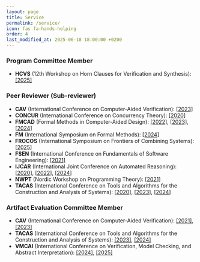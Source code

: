 ```yaml
---
layout: page
title: Service
permalink: /service/
icon: fas fa-hands-helping
order: 4
last_modified_at: 2025-06-18 18:00:00 +0200
---
```


### Program Committee Member

*   **HCVS** (12th Workshop on Horn Clauses for Verification and Synthesis): [[2025]](https://www.sci.unich.it/hcvs25/)

### Peer Reviewer (Sub-reviewer)

*   **CAV** (International Conference on Computer-Aided Verification): [[2023]](https://www.i-cav.org/2023/)
*   **CONCUR** (International Conference on Concurrency Theory): [[2020]](https://concur2020.forsyte.at/)
*   **FMCAD** (Formal Methods in Computer-Aided Design): [[2022]](https://fmcad.org/FMCAD22/), [[2023]](https://fmcad.org/FMCAD23/), [[2024]](https://fmcad.org/FMCAD24/)
*   **FM** (International Symposium on Formal Methods): [[2024]](https://www.fm24.polimi.it/)
*   **FROCOS** (International Symposium on Frontiers of Combining Systems): [[2025]](https://icetcs.github.io/frocos-itp-tableaux25/frocos/)
*   **FSEN** (International Conference on Fundamentals of Software Engineering): [[2021]](https://fsen.ir/2021/)
*   **IJCAR** (International Joint Conference on Automated Reasoning): [[2020]](https://ijcar2020.org/), [[2022]](https://easychair.org/cfp/IJCAR-2022), [[2024]](https://merz.gitlabpages.inria.fr/2024-ijcar/)
*   **NWPT** (Nordic Workshop on Programming Theory): [[2021]](https://icetcs.github.io/nwpt21/)
*   **TACAS** (International Conference on Tools and Algorithms for the Construction and Analysis of Systems): [[2020]](https://www.etaps.org/2020/tacas), [[2023]](https://etaps.org/2023/tacas/), [[2024]](https://etaps.org/2024/tacas/)

### Artifact Evaluation Committee Member

*   **CAV** (International Conference on Computer-Aided Verification): [[2021]](https://i-cav.org/2021/), [[2023]](https://www.i-cav.org/2023/)
*   **TACAS** (International Conference on Tools and Algorithms for the Construction and Analysis of Systems): [[2023]](https://etaps.org/2023/tacas/), [[2024]](https://etaps.org/2024/tacas/)
*   **VMCAI** (International Conference on Verification, Model Checking, and Abstract Interpretation): [[2024]](https://popl24.sigplan.org/home/VMCAI-2024), [[2025]](https://conf.researchr.org/home/VMCAI-2025)